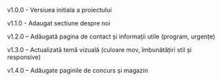 v1.0.0 - Versiuea initiala a proiectului

v1.1.0 - Adaugat sectiune despre noi

v1.2.0 – Adăugată pagina de contact și informații utile (program, urgențe)

v1.3.0 – Actualizată temă vizuală (culoare mov, îmbunătățiri stil și responsive)

v1.4.0 – Adăugate paginile de concurs și magazin
